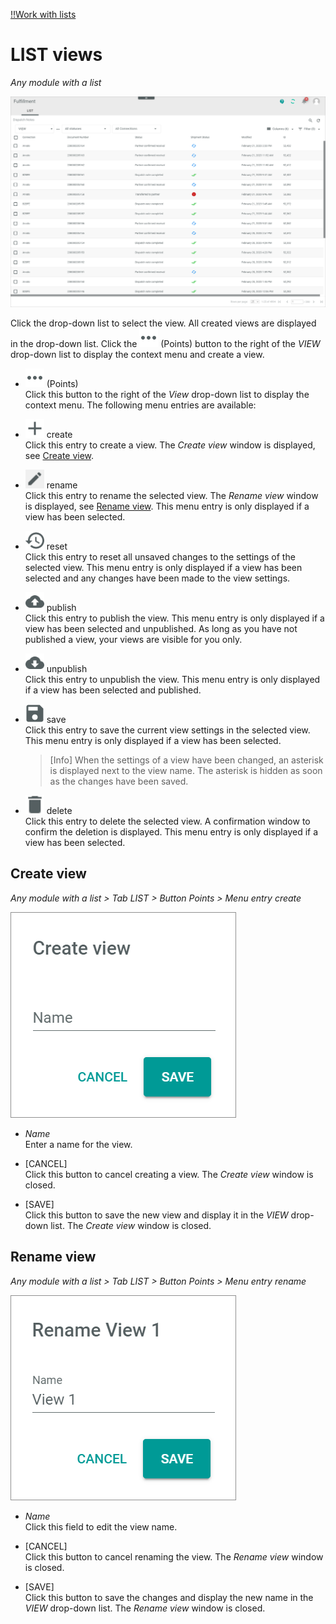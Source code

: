 [!!Work with lists](../UsingCore1/04_WorkWithLists.md)

# LIST views

*Any module with a list*

![LIST](../../Assets/Screenshots/Core1Platform/UserInterface/ViewsLIST.png "[LIST]")

Click the drop-down list to select the view. All created views are displayed in the drop-down list. Click the ![Points](../../Assets/Icons/Points01.png "[Points]") (Points) button to the right of the *VIEW* drop-down list to display the context menu and create a view.   

- ![Points](../../Assets/Icons/Points01.png "[Points]") (Points)      
    Click this button to the right of the *View* drop-down list to display the context menu. The following menu entries are available:

- ![Create](../../Assets/Icons/Plus06.png "[Create]") create  
    Click this entry to create a view. The *Create view* window is displayed, see [Create view](#create-view).

- ![Rename](../../Assets/Icons/Edit02.png "[Rename]") rename  
    Click this entry to rename the selected view. The *Rename view* window is displayed, see [Rename view](#rename-view). This menu entry is only displayed if a view has been selected.

- ![Reset](../../Assets/Icons/Reset.png "[Reset]") reset  
    Click this entry to reset all unsaved changes to the settings of the selected view. This menu entry is only displayed if a view has been selected and any changes have been made to the view settings.

- ![Publish](../../Assets/Icons/Publish.png "[Publish]") publish  
    Click this entry to publish the view. This menu entry is only displayed if a view has been selected and unpublished. As long as you have not published a view, your views are visible for you only.

- ![Unpublish](../../Assets/Icons/Unpublish.png "[Unpublish]") unpublish  
    Click this entry to unpublish the view. This menu entry is only displayed if a view has been selected and published.

- ![Save](../../Assets/Icons/Save.png "[Save]") save  
    Click this entry to save the current view settings in the selected view. This menu entry is only displayed if a view has been selected.
    > [Info] When the settings of a view have been changed, an asterisk is displayed next to the view name. The asterisk is hidden as soon as the changes have been saved.

- ![Delete](../../Assets/Icons/Trash01.png "[Delete]") delete  
            Click this entry to delete the selected view. A confirmation window to confirm the deletion is displayed. This menu entry is only displayed if a view has been selected.




## Create view

*Any module with a list > Tab LIST > Button Points > Menu entry create*

![Create view](../../Assets/Screenshots/Core1Platform/UserInterface/ViewCreate.png "[Create view]")

- *Name*   
    Enter a name for the view.

- [CANCEL]   
    Click this button to cancel creating a view. The *Create view* window is closed.

- [SAVE]   
    Click this button to save the new view and display it in the *VIEW* drop-down list. The *Create view* window is closed.



## Rename view

*Any module with a list > Tab LIST > Button Points > Menu entry rename*

![Rename view](../../Assets/Screenshots/Fulfillment/DispatchNotes/RenameView.png "[Rename view]")

- *Name*   
    Click this field to edit the view name.

- [CANCEL]   
    Click this button to cancel renaming the view. The *Rename view* window is closed.

- [SAVE]   
    Click this button to save the changes and display the new name in the *VIEW* drop-down list. The *Rename view* window is closed.